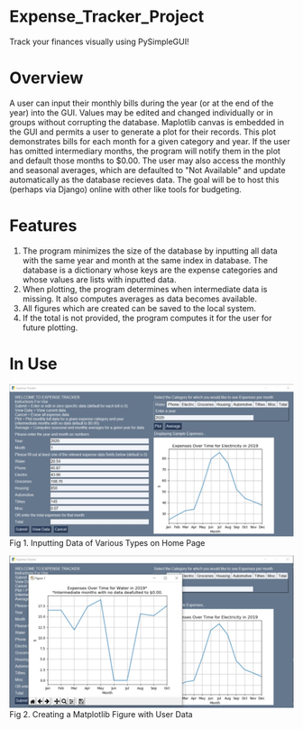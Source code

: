 # Expense_Tracker_Project
Track your finances visually using PySimpleGUI!

# Overview
A user can input their monthly bills during the year (or at the end of the year) into the GUI. Values may be edited 
and changed individually or in groups without corrupting the database. Maplotlib canvas is embedded in the GUI and
permits a user to generate a plot for their records. This plot demonstrates bills for each month for a given category 
and year. If the user has omitted intermediary months, the program will notify them in the plot and default those
months to $0.00. The user may also access the monthly and seasonal averages, which are defaulted to "Not Available"
and update automatically as the database recieves data. The goal will be to host this (perhaps via Django) online 
with other like tools for budgeting.

# Features
1) The program minimizes the size of the database by inputting all data with the same year and month at the same 
index in database. The database is a dictionary whose keys are the expense categories and whose values are lists 
with inputted data. 
2) When plotting, the program determines when intermediate data is missing. It also computes averages as data becomes 
available. 
3) All figures which are created can be saved to the local system. 
4) If the total is not provided, the program computes it for the user for future plotting.

# In Use
![img_home](img_home.JPG?raw=true)
Fig 1. Inputting Data of Various Types on Home Page

![img_plot](img_plot.JPG?raw=true)
Fig 2. Creating a Matplotlib Figure with User Data



